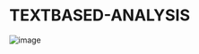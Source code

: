 # TEXTBASED-ANALYSIS
![image](https://github.com/AlekyaReddiiee/TEXTBASED-ANALYSIS/assets/156244332/80486db4-23f2-48aa-a925-4012690ed541)

